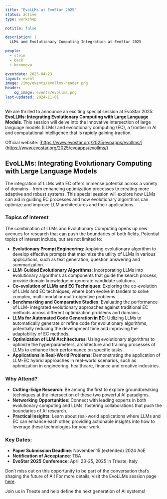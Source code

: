 ```yaml
---
title: "EvoLLMs at EvoStar 2025"
status: active
type: workshop

notitle: false

description: |
  LLMs and Evolutionary Computing Integration at EvoStar 2025

people:
  - stein
  - back
  - kononova

eventdate: 2025-04-23
layout: event
image: /img/events/evollms-header.png
header:
    og_image: events/evollms.png
last-updated: 2024-11-01
---
```


We are thrilled to announce an exciting special session at EvoStar 2025: **EvoLLMs: Integrating Evolutionary Computing with Large Language Models**. This session will delve into the innovative intersection of large language models (LLMs) and evolutionary computing (EC), a frontier in AI and computational intelligence that is rapidly gaining traction.

Official website: [https://www.evostar.org/2025/evoapps/evollms/](https://www.evostar.org/2025/evoapps/evollms/)

## EvoLLMs: Integrating Evolutionary Computing with Large Language Models

The integration of LLMs with EC offers immense potential across a variety of domains—from enhancing optimization processes to creating more adaptive and robust systems. This special session will explore how LLMs can aid in guiding EC processes and how evolutionary algorithms can optimize and improve LLM architectures and their applications.

### Topics of Interest
The combination of LLMs and Evolutionary Computing opens up new avenues for research that
can push the boundaries of both fields. Potential topics of interest include, but are not limited to:

- **Evolutionary Prompt Engineering**: Applying evolutionary algorithm to develop effective prompts that maximize the utility of LLMs in various applications, such as text generation, question answering and summarization.
- **LLM-Guided Evolutionary Algorithms**: Incorporating LLMs into evolutionary algorithms as components that guide the search process, provide domain knowledge or generate candidate solutions.
- **Co-evolution of LLMs and EC Techniques**: Exploring the co-evolution of LLMs and EC techniques, where both evolve in tandem to solve complex, multi-modal or multi-objective problems.
- **Benchmarking and Comparative Studies**: Evaluating the performance of LLM- integrated evolutionary approaches against traditional EC methods across different optimization problems and domains.
- **LLMs for Automated Code Generation in EC**: Utilizing LLMs to automatically generate or refine code for evolutionary algorithms, potentially reducing the development time and improving the adaptability of EC methods.
- **Optimization of LLM Architectures**: Using evolutionary algorithms to optimize the hyperparameters, architecture and training processes of LLMs to enhance their performance on specific tasks.
- **Applications in Real-World Problems**: Demonstrating the application of LLM-EC hybrid approaches in real-world scenarios, such as optimization in engineering, healthcare, finance and creative industries.

### Why Attend?

- **Cutting-Edge Research**: Be among the first to explore groundbreaking techniques at the intersection of these two powerful AI paradigms.
- **Networking Opportunities**: Connect with leading experts in both evolutionary computing and LLMs, fostering collaborations that push the boundaries of AI research.
- **Practical Insights**: Learn about real-world applications where LLMs and EC can enhance each other, providing actionable insights into how to leverage these technologies for your work.

### Key Dates:

- **Paper Submission Deadline**: November 15 (extended) 2024 AoE
- **Notification of Acceptance**: TBA
- **EvoStar 2025 Conference**: April 23-25, 2025 in Trieste, Italy

Don’t miss out on this opportunity to be part of the conversation that’s shaping the future of AI! For more details, visit the EvoLLMs session page [here](https://www.evostar.org/2025/evoapps/evollms/).

Join us in Trieste and help define the next generation of AI systems!

<!-- ### Organisers

Niki van Stein, Thomas Bäck and Anna V. Kononova -->